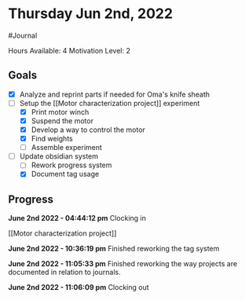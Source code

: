 # Thursday Jun 2nd, 2022
#Journal

Hours Available: 4
Motivation Level: 2

## Goals
- [x] Analyze and reprint parts if needed for Oma's knife sheath
- [ ] Setup the [[Motor characterization project]] experiment
	- [x] Print motor winch
	- [x] Suspend the motor
	- [x] Develop a way to control the motor
	- [x] Find weights
	- [ ] Assemble experiment
- [ ] Update obsidian system
	- [ ] Rework progress system
	- [x] Document tag usage

## Progress
**June 2nd 2022 - 04:44:12 pm** 
Clocking in

[[Motor characterization project]]

**June 2nd 2022 - 10:36:19 pm**
Finished reworking the tag system

**June 2nd 2022 - 11:05:33 pm** 
Finished reworking the way projects are documented in relation to journals.

**June 2nd 2022 - 11:06:09 pm** 
Clocking out